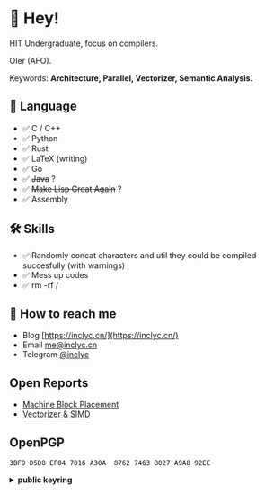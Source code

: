 # 👋 Hey!

HIT Undergraduate, focus on compilers.

OIer (AFO).

Keywords: **Architecture, Parallel, Vectorizer, Semantic Analysis.**

## 💬 Language

- ✅  C / C++
- ✅  Python
- ✅  Rust
- ✅  LaTeX (writing)
- ✅  Go
- ✅  ~~Java~~ ?
- ✅  ~~Make Lisp Great Again~~ ?
- ✅  Assembly

## 🛠 Skills

- ✅  Randomly concat characters and util they could be compiled succesfully (with warnings)
- ✅  Mess up codes
- ✅  rm -rf /

## 📮 How to reach me

- Blog [https://inclyc.cn/](https://inclyc.cn/)
- Email [me@inclyc.cn](mailto:me@inclyc.cn)
- Telegram [@inclyc](https://t.me/inclyc)

## Open Reports

- [Machine Block Placement](https://github.com/inclyc/MachineBlockPlacement)
- [Vectorizer & SIMD](https://github.com/inclyc/talk-vectorizer)

## OpenPGP

```
3BF9 D5D8 EF04 7016 A30A  8762 7463 B027 A9A8 92EE
```
<details><summary><strong>public keyring</strong></summary>
<p>


```
-----BEGIN PGP PUBLIC KEY BLOCK-----

mDMEYvZhjhYJKwYBBAHaRw8BAQdAop7a9XFJuyu9LwWNBI6FqxOr/Y5oRy+s044Z
8hH3gGq0G1lpbmdDaGkgTG9uZyA8bWVAaW5jbHljLmNuPoiTBBMWCAA7AhsBBQsJ
CAcCBhUKCQgLAgQWAgMBAh4BAheAFiEEO/nV2O8EcBajCodidGOwJ6moku4FAmL3
i8wCGQEACgkQdGOwJ6moku6dbAD9EHuQorrONmaq85PUpqObTwKwJO6jPQDzVYsw
oe828QsBAN48UhJvQfWakrEkufLnhyhkj5d5vPrUQ3/bxSp6QbkKiQIzBBABCAAd
FiEEOt6B4q89iR8XOHQ8fET+etTvnEkFAmL3hLwACgkQfET+etTvnEnR9A//QpZ7
8r7+HuXQIQyKFJKzaKX6f6UjCgFpDC23PasSffj3S31Sc3ZuT/gxtVjcqh/92n+H
d8s+49Di5Tlm/B0X8Jz9fuCkh9YcWXDRWmqHd0UKBwFtcdXNbyumyVsJAoszK3Fz
8kTUCj+j6PW/ePAPb0lwp2f5wFabhJowp9e2tKwC4MjGOMsb7waPSur8GGY2wQPj
AMXWBTgGH2Ne5L9jGU2twFXekzKW+gAOuCEx9gYUZWUItWQob4+ru6qam9rhyIZG
auVWJ2yQ7bgUOROz2VBcLJ1+jnj3h4tk8usYjmUMy2EAMQI/D6lP4KYWGunLM5pp
q1qoA6UDxDZa2Cplr/ZEXXuwevPQq0j917FLsafb8a6yW1VgCXaTeA7W+0J8SR7E
rpnY1Ee2JbYI+crAUKpoHUaDekfao8RDlqnG+e7vlKinQ8o8Rzh2hJy2ckZavYEM
LohpR6hXDrTWD7E4Jx13VdtQmDcTJClINYV8B2M0ClNIwDDaQtgiJK3z7Sqbqoym
4D+FJlwYh+/f+Q4EfoEqaftXbiUhkDrxjfAFIHzVYBOsU3b00QeUaLLRgo9gjLc9
A2y3fxy7txZNljckhX8DHdxJ41C44w2yYG8w2TAnb/U6/xWi8GcXNVWjAEUdemhC
aQ0YxRf50gaPGj6bP7rh7M3zKDdPvVreAX+EU6m0H1lpbmdDaGkgTG9uZyA8ODQ3
MDcyMTU0QHFxLmNvbT6IkAQTFggAOBYhBDv51djvBHAWowqHYnRjsCepqJLuBQJi
94tEAhsBBQsJCAcCBhUKCQgLAgQWAgMBAh4BAheAAAoJEHRjsCepqJLu/s4A/jXP
+bLx17mZjdefqzl9mz7MiiHqw7PX/uABtV8TykrWAQDLi2MSHWMeDjXhGsdqRh1f
7mGWHgflE5zeu/jXBFUFA7QhWWluZ0NoaSBMb25nIDxheG9mb3JkQGljbG91ZC5j
b20+iJAEExYIADgWIQQ7+dXY7wRwFqMKh2J0Y7AnqaiS7gUCYveLLAIbAQULCQgH
AgYVCgkICwIEFgIDAQIeAQIXgAAKCRB0Y7AnqaiS7gmoAP9IqFxuKCklPd/mUyhV
/Tmhj9LA5z+Niv0pyrTXYOHMSgEAnVSAOsQH5euPzlLFkyMVVWFCeJk+rPrS5Tse
dRyp6QK0FWluY2x5YyA8bWVAaW5jbHljLmNuPoiQBBMWCAA4FiEEO/nV2O8EcBaj
CodidGOwJ6moku4FAmL3i+UCGwEFCwkIBwIGFQoJCAsCBBYCAwECHgECF4AACgkQ
dGOwJ6moku6p7AD/QrSOafSh3I5vwsY9wOCaYn/ltKtyj2a6pAnMq7ygqTUBAIkK
0qYdgGmJtRO6iB724XWn8qxsNGY9CxkFg4luoVYOuDgEYvZkiRIKKwYBBAGXVQEF
AQEHQM7YfGKyrEyWptMaLv6loq/Nx9rQOGACH0BGPCL0igk3AwEIB4h+BBgWCAAm
FiEEO/nV2O8EcBajCodidGOwJ6moku4FAmL2ZIkCGwwFCQPCZwAACgkQdGOwJ6mo
ku6RhwEAhc177m1iofMh6i5e42dNzv/8wQzXgyCXBSQ0Nri/AiQA/i8oFgLHzI7s
J6aquO468Mc5nqGNn1ytSl/vn4MyCpUMuDMEYvZkmhYJKwYBBAHaRw8BAQdAoHYI
kFMkGK39IZKVkvzB5QeowvqimtnnndSghLw0OzqIfgQYFggAJhYhBDv51djvBHAW
owqHYnRjsCepqJLuBQJi9mSaAhsgBQkDwmcAAAoJEHRjsCepqJLuiCgA/0RrGMlR
raqWKqUMBjDQ/PXM7QbB+/7REWsNBhdo9tntAP9F4jrf9DNYoVF3reAyvR5D6llv
hvsUJ3r7eflXnjJJC7gzBGL2ZKIWCSsGAQQB2kcPAQEHQCW39REbB12jb9xpqIa2
WmYRps9jlxGDLdi+T0keHc66iPUEGBYIACYWIQQ7+dXY7wRwFqMKh2J0Y7AnqaiS
7gUCYvZkogIbAgUJA8JnAACBCRB0Y7AnqaiS7nYgBBkWCAAdFiEEMmdKff3SoKku
VW3QfE1de6gW3mIFAmL2ZKIACgkQfE1de6gW3mLnBAD/TSXe6nUUe59+OIX5cWQx
yG7a1d8Sef/ARpeYiTRFsXkBALb45GWJUkAeL49kbpO4yy0D7bpmWvIVFfqFmNUI
E5QEuvsA/1l2+jwdl1r36UgB0ycs7vUsnmKjwMWZ3ue8a6Zw5vstAQDXewYAMJld
0SP4BsT7kom6mx30iZy5KYntkNFF4Fz/DbgzBGL2gQ4WCSsGAQQB2kcPAQEHQI3U
PTousWR25EtHku84z0eDrbtkxEBVcktyUOraRSyciPUEGBYIACYWIQQ7+dXY7wRw
FqMKh2J0Y7AnqaiS7gUCYvaBDgIbAgUJAeEzgACBCRB0Y7AnqaiS7nYgBBkWCAAd
FiEEkNW29++sC9FFV58PKWw/7+qIq8UFAmL2gQ4ACgkQKWw/7+qIq8UfigEAxcqY
T1U31qy5fT6Gpg7nst9/faWMkXVQOpiZzXCgfKoA/AlPIc2hH4Cf/Yvk89cQLukk
zMUCxOZy1SKbcyuevmMFlE8BAK8lxHab3QlXIszt/sT/lQJzv3foHNSlYETfdu5b
WZoxAQCjM5AoaJk+huckPldgXbrlRLhBFYVyll4AvuFhOuILD7g4BGL3bJYSCisG
AQQBl1UBBQEBB0C42+XJivySCpjPC93lsl9zho1YIBoCnbdzMg4qILmFQQMBCAeI
fgQYFggAJhYhBDv51djvBHAWowqHYnRjsCepqJLuBQJi92yWAhsMBQkB4TOAAAoJ
EHRjsCepqJLu00YBAL3Qjrta2G/S8PYgCRxE/dn8kvraRwYFd2z89ESAgi0ZAP9R
WkOC7G82/tpatsZ+y1dSRFJYljeCMRO8RRxGyhzCCQ==
=ICoX
-----END PGP PUBLIC KEY BLOCK-----


```
</p>
</details>
